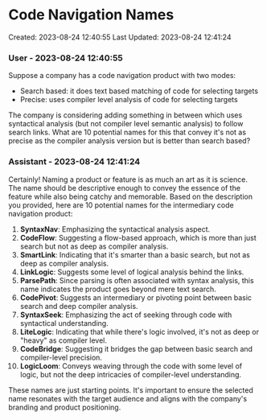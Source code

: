 # Code Navigation Names

Created: 2023-08-24 12:40:55
Last Updated: 2023-08-24 12:41:24

### User - 2023-08-24 12:40:55

Suppose a company has a code navigation product with two modes:
- Search based: it does text based matching of code for selecting targets
- Precise: uses compiler level analysis of code for selecting targets

The company is considering adding something in between which uses syntactical analysis (but not compiler level semantic analysis) to follow search links. What are 10 potential names for this that convey it's not as precise as the compiler analysis version but is better than search based? 

### Assistant - 2023-08-24 12:41:24

Certainly! Naming a product or feature is as much an art as it is science. The name should be descriptive enough to convey the essence of the feature while also being catchy and memorable. Based on the description you provided, here are 10 potential names for the intermediary code navigation product:

1. **SyntaxNav**: Emphasizing the syntactical analysis aspect.
2. **CodeFlow**: Suggesting a flow-based approach, which is more than just search but not as deep as compiler analysis.
3. **SmartLink**: Indicating that it's smarter than a basic search, but not as deep as compiler analysis.
4. **LinkLogic**: Suggests some level of logical analysis behind the links.
5. **ParsePath**: Since parsing is often associated with syntax analysis, this name indicates the product goes beyond mere text search.
6. **CodePivot**: Suggests an intermediary or pivoting point between basic search and deep compiler analysis.
7. **SyntaxSeek**: Emphasizing the act of seeking through code with syntactical understanding.
8. **LiteLogic**: Indicating that while there's logic involved, it's not as deep or "heavy" as compiler level.
9. **CodeBridge**: Suggesting it bridges the gap between basic search and compiler-level precision.
10. **LogicLoom**: Conveys weaving through the code with some level of logic, but not the deep intricacies of compiler-level understanding.

These names are just starting points. It's important to ensure the selected name resonates with the target audience and aligns with the company's branding and product positioning.


